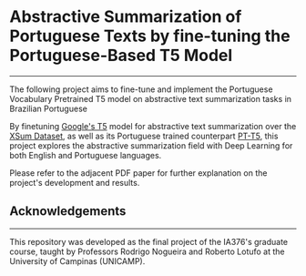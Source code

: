 # Abstractive Summarization of Portuguese Texts by fine-tuning the Portuguese-Based T5 Model
---

The following project aims to fine-tune and implement the Portuguese Vocabulary Pretrained T5 model on abstractive text summarization tasks in Brazilian Portuguese

 By finetuning [Google's T5](https://github.com/google-research/text-to-text-transfer-transformer) model for abstractive text summarization over the [XSum Dataset](https://github.com/EdinburghNLP/XSum), as well as its Portuguese trained counterpart [PT-T5](https://github.com/unicamp-dl/PTT5), this project explores the abstractive summarization field with Deep Learning for both English and Portuguese languages.

Please refer to the adjacent PDF paper for further explanation on the project's development and results.


## Acknowledgements
---
This repository was developed as the final project of the IA376's graduate course, taught by Professors Rodrigo Nogueira and Roberto Lotufo at the University of Campinas (UNICAMP).
